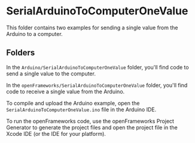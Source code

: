 # SerialArduinoToComputerOneValue

This folder contains two examples for sending a single value from the Arduino to a computer.

## Folders

In the `Arduino/SerialArduinoToComputerOneValue` folder, you'll find code to send a single value to the computer.

In the `openFrameworks/SerialArduinoToComputerOneValue` folder, you'll find code to receive a single value from the Arduino.

To compile and upload the Arduino example, open the `SerialArduinoToComputerOneValue.ino` file in the Arduino IDE.

To run the openFrameworks code, use the openFrameworks Project Generator to generate the project files and open the project file in the Xcode IDE (or the IDE for your platform).